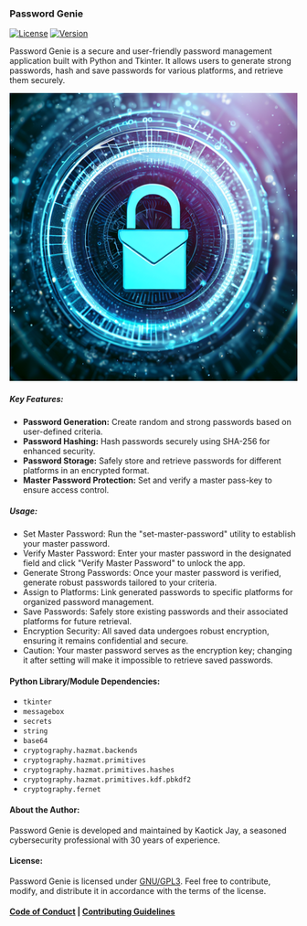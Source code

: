 ### Password Genie
[![License](https://img.shields.io/badge/License-GPL3-blue.svg)](https://opensource.org/licenses/GPL-3.0) [![Version](https://img.shields.io/badge/Version-1.0.12-brightgreen.svg)](https://github.com/kaotickj/password-genie/releases/tag/v1.0.12)

Password Genie is a secure and user-friendly password management application built with Python and Tkinter. It allows users to generate strong passwords, hash and save passwords for various platforms, and retrieve them securely.

![Icon](password-genie.png)

##### Key Features:
- **Password Generation:** Create random and strong passwords based on user-defined criteria.
- **Password Hashing:** Hash passwords securely using SHA-256 for enhanced security.
- **Password Storage:** Safely store and retrieve passwords for different platforms in an encrypted format.
- **Master Password Protection:** Set and verify a master pass-key to ensure access control.

##### Usage:
- Set Master Password: Run the "set-master-password" utility to establish your master password.
- Verify Master Password: Enter your master password in the designated field and click "Verify Master Password" to unlock the app.
- Generate Strong Passwords: Once your master password is verified, generate robust passwords tailored to your criteria.
- Assign to Platforms: Link generated passwords to specific platforms for organized password management.
- Save Passwords: Safely store existing passwords and their associated platforms for future retrieval.
- Encryption Security: All saved data undergoes robust encryption, ensuring it remains confidential and secure.
- Caution: Your master password serves as the encryption key; changing it after setting will make it impossible to retrieve saved passwords.

#### Python Library/Module Dependencies:
- `tkinter`
- `messagebox`
- `secrets`
- `string`
- `base64`
- `cryptography.hazmat.backends`
- `cryptography.hazmat.primitives`
- `cryptography.hazmat.primitives.hashes`
- `cryptography.hazmat.primitives.kdf.pbkdf2`
- `cryptography.fernet`

#### About the Author:
Password Genie is developed and maintained by Kaotick Jay, a seasoned cybersecurity professional with 30 years of experience. 

#### License:
Password Genie is licensed under [GNU/GPL3](LICENSE). Feel free to contribute, modify, and distribute it in accordance with the terms of the license.

#### [Code of Conduct](CODE_OF_CONDUCT.md) | [Contributing Guidelines](CONTRIBUTING.md)
